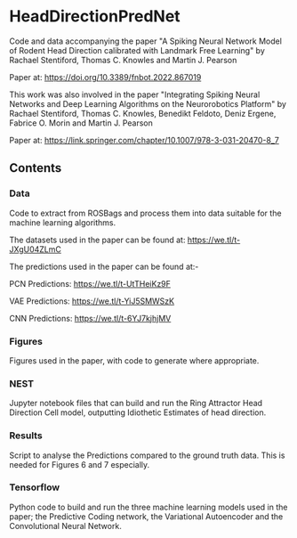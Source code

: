 # HeadDirectionPredNet
Code and data accompanying the paper "A Spiking Neural Network Model of Rodent Head Direction calibrated with Landmark Free Learning" by Rachael Stentiford, Thomas C. Knowles and Martin J. Pearson

Paper at: https://doi.org/10.3389/fnbot.2022.867019

This work was also involved in the paper "Integrating Spiking Neural Networks and Deep Learning Algorithms on the Neurorobotics Platform" by Rachael Stentiford, Thomas C. Knowles, Benedikt Feldoto, Deniz Ergene, Fabrice O. Morin and Martin J. Pearson

Paper at: https://link.springer.com/chapter/10.1007/978-3-031-20470-8_7

## Contents

### Data

Code to extract from ROSBags and process them into data suitable for the machine learning algorithms.

The datasets used in the paper can be found at: https://we.tl/t-JXgU04ZLmC

The predictions used in the paper can be found at:-

PCN Predictions: https://we.tl/t-UtTHeiKz9F

VAE Predictions: https://we.tl/t-YiJ5SMWSzK

CNN Predictions: https://we.tl/t-6YJ7kjhjMV

### Figures

Figures used in the paper, with code to generate where appropriate.

### NEST

Jupyter notebook files that can build and run the Ring Attractor Head Direction Cell model, outputting Idiothetic Estimates of head direction.

### Results

Script to analyse the Predictions compared to the ground truth data. This is needed for Figures 6 and 7 especially.

### Tensorflow

Python code to build and run the three machine learning models used in the paper; the Predictive Coding network, the Variational Autoencoder and the Convolutional Neural Network.

